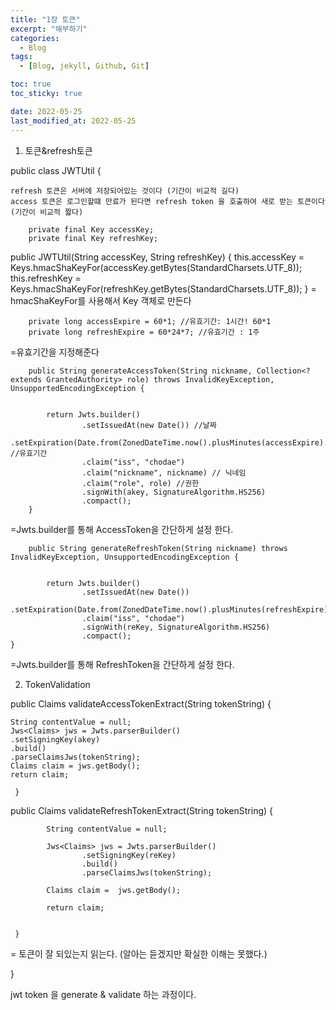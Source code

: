 ```yaml
---
title: "1장 토큰"
excerpt: "해부하기"
categories:
  - Blog
tags:
  - [Blog, jekyll, Github, Git]

toc: true
toc_sticky: true

date: 2022-05-25
last_modified_at: 2022-05-25
---
```


1.  토큰&refresh토큰

public class JWTUtil {

    refresh 토큰은 서버에 저장되어있는 것이다 (기간이 비교적 길다)
    access 토큰은 로그인할떄 만료가 된다면 refresh token 을 호출하여 새로 받는 토큰이다(기간이 비교적 짧다)

        private final Key accessKey;
        private final Key refreshKey;

public JWTUtil(String accessKey, String refreshKey) {
this.accessKey = Keys.hmacShaKeyFor(accessKey.getBytes(StandardCharsets.UTF_8));
this.refreshKey = Keys.hmacShaKeyFor(refreshKey.getBytes(StandardCharsets.UTF_8));
}
= hmacShaKeyFor를 사용해서 Key 객체로 만든다

        private long accessExpire = 60*1; //유효기간: 1시간! 60*1
        private long refreshExpire = 60*24*7; //유효기간 : 1주

=유효기간을 지정해준다

        public String generateAccessToken(String nickname, Collection<? extends GrantedAuthority> role) throws InvalidKeyException, UnsupportedEncodingException {


        	return Jwts.builder()
        			.setIssuedAt(new Date()) //날짜
        			.setExpiration(Date.from(ZonedDateTime.now().plusMinutes(accessExpire).toInstant())) //유효기간
        			.claim("iss", "chodae")
        			.claim("nickname", nickname) // 닉네임
        			.claim("role", role) //권한
        			.signWith(akey, SignatureAlgorithm.HS256)
        			.compact();
        }

=Jwts.builder를 통해 AccessToken을 간단하게 설정 한다.

        public String generateRefreshToken(String nickname) throws InvalidKeyException, UnsupportedEncodingException {


        	return Jwts.builder()
        			.setIssuedAt(new Date())
        			.setExpiration(Date.from(ZonedDateTime.now().plusMinutes(refreshExpire).toInstant()))
        			.claim("iss", "chodae")
     			    .signWith(reKey, SignatureAlgorithm.HS256)
    				.compact();
    }

=Jwts.builder를 통해 RefreshToken을 간단하게 설정 한다.

2. TokenValidation

public Claims validateAccessTokenExtract(String tokenString) {

    String contentValue = null;
    Jws<Claims> jws = Jwts.parserBuilder()
    .setSigningKey(akey)
    .build()
    .parseClaimsJws(tokenString);
    Claims claim = jws.getBody();
    return claim;

     }

public Claims validateRefreshTokenExtract(String tokenString) {

        	String contentValue = null;

        	Jws<Claims> jws = Jwts.parserBuilder()
        			.setSigningKey(reKey)
        			.build()
        			.parseClaimsJws(tokenString);

        	Claims claim =  jws.getBody();

        	return claim;


     }

= 토큰이 잘 되있는지 읽는다. (알아는 듣겠지만 확실한 이해는 못했다.)

}

jwt token 을 generate & validate 하는 과정이다.

